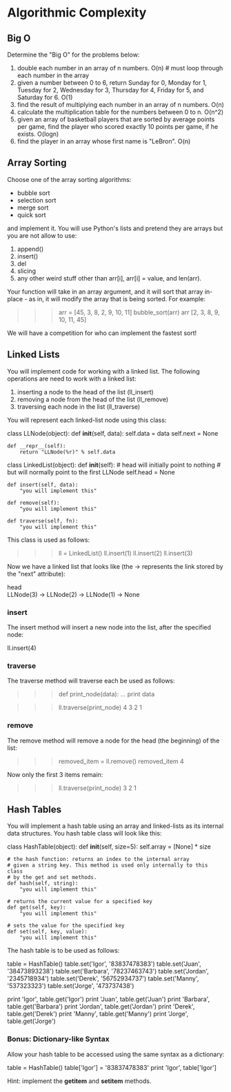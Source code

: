 # Algorithmic Complexity

## Big O

Determine the "Big O" for the problems below:

1. double each number in an array of n numbers.
    O(n) # must loop through each number in the array
2. given a number between 0 to 6, return Sunday for 0, Monday for 1, Tuesday for 2, Wednesday for 3, Thursday for 4, Friday for 5, and Saturday for 6.
    O(1)
3. find the result of multiplying each number in an array of n numbers.
    O(n)
4. calculate the multiplication table for the numbers between 0 to n.
    O(n^2)
5. given an array of basketball players that are sorted by average points per game, find the player who scored exactly 10 points per game, if he exists.
    O(logn)
6. find the player in an array whose first name is "LeBron".
    O(n)


## Array Sorting

Choose one of the array sorting algorithms:

* bubble sort
* selection sort
* merge sort
* quick sort

and implement it. You will use Python's lists and pretend they are arrays but you are not allow to use:

1. append()
2. insert()
3. del
4. slicing
5. any other weird stuff other than arr[i], arr[i] = value, and len(arr).

Your function will take in an array argument, and it will sort that array in-place - as in, it will modify the array that is being sorted. For example:

>>> arr = [45, 3, 8, 2, 9, 10, 11]
>>> bubble_sort(arr)
>>> arr
[2, 3, 8, 9, 10, 11, 45]

We will have a competition for who can implement the fastest sort!

## Linked Lists

You will implement code for working with a linked list. The following operations are need to work with a linked list:

1. inserting a node to the head of the list (ll_insert)
2. removing a node from the head of the list (ll_remove)
3. traversing each node in the list (ll_traverse)

You will represent each linked-list node using this class:

class LLNode(object):
    def __init__(self, data):
        self.data = data
        self.next = None

    def __repr__(self):
        return "LLNode(%r)" % self.data

class LinkedList(object):
    def __init__(self):
        # head will initially point to nothing
        # but will normally point to the first LLNode
        self.head = None

    def insert(self, data):
        "you will implement this"

    def remove(self):
        "you will implement this"

    def traverse(self, fn):
        "you will implement this"

This class is used as follows:

>>> ll = LinkedList()
>>> ll.insert(1)
>>> ll.insert(2)
>>> ll.insert(3)

Now we have a linked list that looks like (the -> represents the link stored by the "next" attribute):

head
   \
   LLNode(3) -> LLNode(2) -> LLNode(1) -> None

### insert

The insert method will insert a new node into the list, after the specified node:

ll.insert(4)

### traverse

The traverse method will traverse each be used as follows:

>>> def print_node(data):
...   print data

>>> ll.traverse(print_node)
4
3
2
1

### remove

The remove method will remove a node for the head (the beginning) of the list:

>>> removed_item = ll.remove()
>>> removed_item
4

Now only the first 3 items remain:

>>> ll.traverse(print_node)
3
2
1

## Hash Tables

You will implement a hash table using an array and linked-lists as its internal data structures. You hash table class will look like this:

class HashTable(object):
    def __init__(self, size=5):
        self.array = [None] * size

    # the hash function: returns an index to the internal array
    # given a string key. This method is used only internally to this class
    # by the get and set methods.
    def hash(self, string):
        "you will implement this"

    # returns the current value for a specified key
    def get(self, key):
        "you will implement this"

    # sets the value for the specified key
    def set(self, key, value):
        "you will implement this"

The hash table is to be used as follows:

table = HashTable()
table.set('Igor', '83837478383')
table.set('Juan', '38473893238')
table.set('Barbara', '78237463743')
table.set('Jordan', '2345718934')
table.set('Derek', '56752934737')
table.set('Manny', '537323323')
table.set('Jorge', '473737438')

print 'Igor', table.get('Igor')
print 'Juan', table.get('Juan')
print 'Barbara', table.get('Barbara')
print 'Jordan', table.get('Jordan')
print 'Derek', table.get('Derek')
print 'Manny', table.get('Manny')
print 'Jorge', table.get('Jorge')

### Bonus: Dictionary-like Syntax

Allow your hash table to be accessed using the same syntax as a dictionary:

table = HashTable()
table['Igor'] = '83837478383'
print 'Igor', table['Igor']

Hint: implement the __getitem__ and __setitem__ methods.

